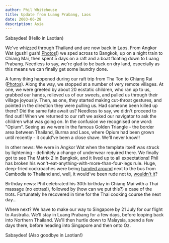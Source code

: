 ```yaml
---
author: Phil Whitehouse
title: Update from Luang Prabang, Laos
date: 2003-06-28
description: Asia
---
```


Sabaydee! (Hello in Laotian)

We've whizzed through Thailand and are now back in Laos. From Angkor Wat (gush! gush! [Photos](https://www.flickr.com/photos/philliecasablanca/albums/72157603244597688)!) we sped across to Bangkok, up on a night train to Chiang Mai, then spent 5 days on a raft and a boat floating down to Luang Prabang. Needless to say, we're glad to be back on dry land, especially as this means we can finally get some laundry done.

A funny thing happened during our raft trip from Tha Ton to Chiang Rai ([Photos](https://www.flickr.com/photos/philliecasablanca/albums/72157611943439631)). Along the way, we stopped at a number of very remote villages. At one, we were greeted by about 20 ecstatic children, who ran up to us, grabbed our hands, relieved us of our sweets, and pulled us through their village joyously. Then, as one, they started making cut-throat gestures, and pointed in the direction they were pulling us. Had someone been killed up there? Did the same fate await us? Needless to say, we didn't proceed to find out!! When we returned to our raft we asked our navigator to ask the children what was going on. In the confusion we recognised one word: "Opium". Seeing as we were in the famous Golden Triangle - the border area between Thailand, Burma and Laos, where Opium had been grown until recently - it could've been a close shave. We'll never know!!

In other news: We were in Angkor Wat when the template itself was struck by lightening - definitely a change of underwear required there. We finally got to see The Matrix 2 in Bangkok, and it lived up to all expectations! Phil has broken his won't-eat-anything-with-more-than-four-legs rule. Huge, deep-fried cockroaches were being [handed around](https://www.flickr.com/photos/philliecasablanca/2050177608/in/album-72157603244597688/) next to the bus from Cambodia to Thailand and, well, it would've been rude not to, [wouldn't it](https://www.flickr.com/photos/philliecasablanca/2050177784/in/album-72157603244597688/)?

Birthday news: Phil celebrated his 30th birthday in Chiang Mai with a Thai massage (no extras!), followed by (how can we put this?) a case of the trots. Fortunately he recovered in time for the Thai cooking course the next day...

Where next? We have to make our way to Singapore by 21 July for our flight to Australia. We'll stay in Luang Prabang for a few days, before looping back into Northern Thailand. We'll then hurtle down to Malaysia, spend a few days there, before heading into Singapore and then onto Oz.

Sabaydee! (Also goodbye in Laotian!)
